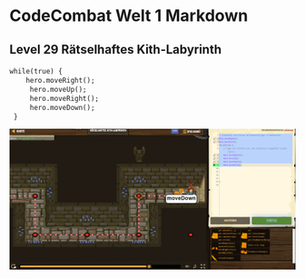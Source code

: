 # CodeCombat Welt 1 Markdown
## Level 29 Rätselhaftes Kith-Labyrinth
```
while(true) {
    hero.moveRight();
     hero.moveUp();
     hero.moveRight();
     hero.moveDown(); 
 }
 ```
 ![Alt text](image-32.png)